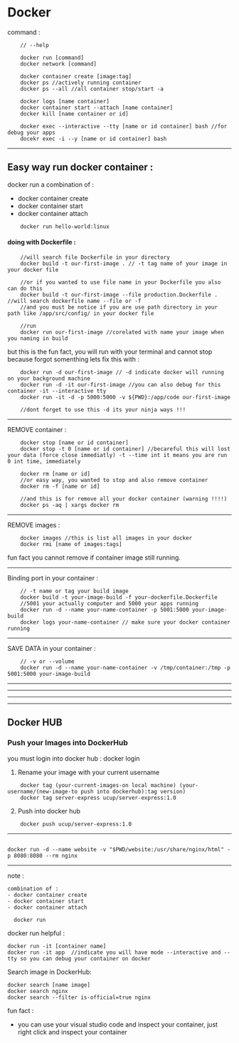 # Docker

command :
```
    // --help

    docker run [command]
    docker network [command]
    
    docker container create [image:tag]
    docker ps //actively running container
    docker ps --all //all container stop/start -a

    docker logs [name container]
    docker container start --attach [name container]
    docker kill [name container or id]

    docker exec --interactive --tty [name or id container] bash //for debug your apps
    docekr exec -i --y [name or id container] bash
```
---

## Easy way run docker container :
docker run a combination of :
- docker container create
- docker container start
- docker container attach

```
    docker run hello-world:linux
```

#### doing with Dockerfile :
```
    //will search file Dockerfile in your directory
    docker build -t our-first-image . // -t tag name of your image in your docker file 
    
    //or if you wanted to use file name in your Dockerfile you also can do this
    docker build -t our-first-image --file production.Dockerfile .    //will search dockerfile name --file or -f
    //and you must be notice if you are use path directory in your path like /app/src/config/ in your docker file

    //run
    docker run our-first-image //corelated with name your image when you naming in build 
```

but this is the fun fact, you will run with your terminal and cannot stop because forgot somenthing 
lets fix this with :
```
    docker run -d our-first-image // -d indicate docker will running on your background machine
    docker run -d -it our-first-image //you can also debug for this container -it --interactive tty
    docker run -it -d -p 5000:5000 -v ${PWD}:/app/code our-first-image

    //dont forget to use this -d its your ninja ways !!!
```
---

REMOVE container :
```
    docker stop [name or id container]
    docker stop -t 0 [name or id container] //becareful this will lost your data (force close immediatly) -t --time int it means you are run 0 int time, immediately

    docker rm [name or id]
    //or easy way, you wanted to stop and also remove container
    docker rm -f [name or id]

    //and this is for remove all your docker container (warning !!!!)
    docker ps -aq | xargs docker rm

```

---

REMOVE images :
```
    docker images //this is list all images in your docker
    docker rmi [name of images:tags]

```
fun fact you cannot remove if container image still running.

---

Binding port in your container :
```
    // -t name or tag your build image
    docker build -t your-image-build -f your-dockerfile.Dockerfile
    //5001 your actually computer and 5000 your apps running
    docker run -d --name your-name-container -p 5001:5000 your-image-build
    docker logs your-name-container // make sure your docker container running
```
---

SAVE DATA in your container :
```
    // -v or --volume
    docker run -d --name your-name-container -v /tmp/container:/tmp -p 5001:5000 your-image-build
```

---
---
---
---


## Docker HUB

### Push your Images into DockerHub
you must login into docker hub : docker login

1. Rename your image with your current username
```
    docker tag (your-current-images-on local machine) (your-username/(new-image-to push into dockerhub):tag version)
    docker tag server-express ucup/server-express:1.0

```

2. Push into docker hub
```
    docker push ucup/server-express:1.0 
```

---

```

docker run -d --name website -v "$PWD/website:/usr/share/nginx/html" -p 8080:8080 --rm nginx

```


---
note :
```
combination of :
- docker container create
- docker container start
- docker container attach
  
  docker run
```

docker run helpful :
```
docker run -it [container name]
docker run -it app  //indicate you will have mode --interactive and --tty so you can debug your container on docker
```

Search image in DockerHub:
```
docker search [name image]
docker search nginx
docker search --filter is-official=true nginx
```

fun fact :
- you can use your visual studio code and inspect your container, just right click and inspect your container